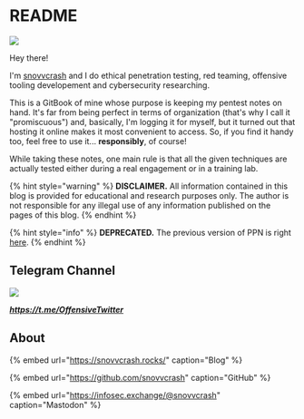 # README

![](/.gitbook/assets/logo.png)

Hey there!

I'm [snovvcrash](https://snovvcrash.rocks/about) and I do ethical penetration testing, red teaming, offensive tooling developement and cybersecurity researching.

This is a GitBook of mine whose purpose is keeping my pentest notes on hand. It's far from being perfect in terms of organization (that's why I call it "promiscuous") and, basically, I'm logging it for myself, but it turned out that hosting it online makes it most convenient to access. So, if you find it handy too, feel free to use it... **responsibly**, of course!

While taking these notes, one main rule is that all the given techniques are actually tested either during a real engagement or in a training lab.

{% hint style="warning" %}
**DISCLAIMER.** All information contained in this blog is provided for educational and research purposes only. The author is not responsible for any illegal use of any information published on the pages of this blog.
{% endhint %}

{% hint style="info" %}
**DEPRECATED.** The previous version of PPN is right [here](https://snovvcrash.rocks/PPN/).
{% endhint %}

## Telegram Channel

[![](/.gitbook/assets/OffensiveTwitter.png)](https://t.me/OffensiveTwitter)

***https://t.me/OffensiveTwitter***

## About

{% embed url="https://snovvcrash.rocks/" caption="Blog" %}

{% embed url="https://github.com/snovvcrash" caption="GitHub" %}

{% embed url="https://infosec.exchange/@snovvcrash" caption="Mastodon" %}
